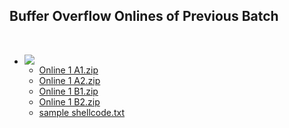 <h2>Buffer Overflow Onlines of Previous Batch</h2>  

<ul><li><img src="..%5C..%5C..%5CJuly%202018%5CCSE108%5CC%2B%2B%20Inheritance%20Solutions%20Folder%5Cfile%5Cfolder-24.png" />
<ul><li><a href="file%5COnline%201%20A1.zip">Online 1 A1.zip</a></li><li><a href="file%5COnline%201%20A2.zip">Online 1 A2.zip</a></li><li><a href="file%5COnline%201%20B1.zip">Online 1 B1.zip</a></li><li><a href="file%5COnline%201%20B2.zip">Online 1 B2.zip</a></li><li><a href="file%5Csample%20shellcode.txt">sample shellcode.txt</a></li></ul></li></ul>


